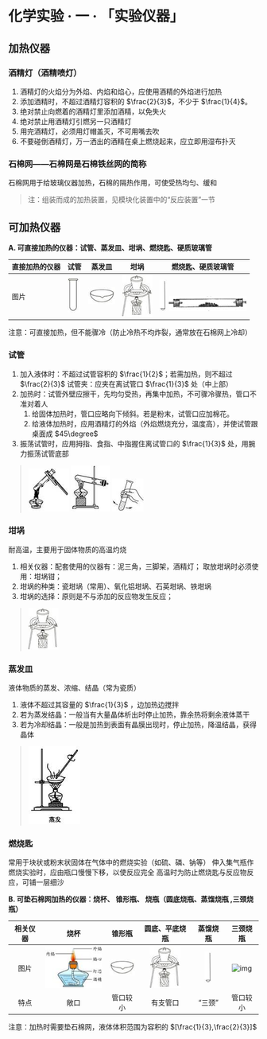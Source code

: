 # 化学实验 · 一 · 「实验仪器」

## 加热仪器

### 酒精灯（酒精喷灯）

1. 酒精灯的火焰分为外焰、内焰和焰心，应使用酒精的外焰进行加热
2. 添加酒精时，不超过酒精灯容积的 $\frac{2}{3}$，不少于 $\frac{1}{4}$。
3. 绝对禁止向燃着的酒精灯里添加酒精，以免失火
4. 绝对禁止用酒精灯引燃另一只酒精灯
5. 用完酒精灯，必须用灯帽盖灭，不可用嘴去吹
6. 不要碰倒酒精灯，万一洒出的酒精在桌上燃烧起来，应立即用湿布扑灭 

### 石棉网——石棉网是石棉铁丝网的简称

石棉网用于给玻璃仪器加热，石棉的隔热作用，可使受热均匀、缓和

> 注：组装而成的加热装置，见模块化装置中的“反应装置”一节

## 可加热仪器

**A. 可直接加热的仪器：试管、蒸发皿、坩埚、燃烧匙、硬质玻璃管**

| 直接加热的仪器 | 试管                  | 蒸发皿                          | 坩埚                            |                                     燃烧匙、硬质玻璃管                                     |
| -------------- | --------------------- | ------------------------------- | ------------------------------- | :----------------------------------------------------------------------------------------: |  
| 图片           | ![](./images/1.2.jpg) | ![](./images/clip_image004.jpg) | ![](./images/clip_image006.jpg) | ![](./images/clip_image008.jpg) ![](./images/image-20230906200028674-1694001632562-28.png) |

注意：可直接加热，但不能骤冷（防止冷热不均炸裂，通常放在石棉网上冷却）

### 试管

1. 加入液体时：不超过试管容积的 $\frac{1}{2}$；若需加热，则不超过 $\frac{2}{3}$
   试管夹：应夹在离试管口 $\frac{1}{3}$ 处（中上部）
2. 加热时：试管外壁应擦干，先均匀受热，再集中加热，不可骤冷骤热，管口不准对着人
   1. 给固体加热时，管口应略向下倾斜。若是粉末，试管口应加棉花。
   2. 给液体加热时，应用酒精灯的外焰（外焰燃烧充分，温度高），并使试管跟桌面成 $45\degree$
3. 振荡试管时，应用拇指、食指、中指握住离试管口的 $\frac{1}{3}$ 处，用腕力振荡试管底部

> ![](./images/clip_image002-1694000728695-8.jpg) ![](./images/clip_image007.jpg) ![](./images/clip_image009.jpg) 

### 坩埚
耐高温，主要用于固体物质的高温灼烧

1. 相关仪器：配套使用的仪器有：泥三角，三脚架，酒精灯； 取放坩埚时必须使用：坩埚钳；
2. 坩埚的种类：瓷坩埚（常用）、氧化铝坩埚、石英坩埚、铁坩埚
3. 坩埚的选择：原则是不与添加的反应物发生反应； 

> ![](./images/clip_image006.jpg)

### 蒸发皿
液体物质的蒸发、浓缩、结晶（常为瓷质）
1. 液体不超过其容量的 $\frac{1}{3}$ ，边加热边搅拌
2. 若为蒸发结晶：一般当有大量晶体析出时停止加热，靠余热将剩余液体蒸干
3. 若为冷却结晶：一般是加热到表面有晶膜出现时，停止加热，降温结晶，获得晶体

> ![](./images/clip_image006-1694001077244-22.jpg)

### 燃烧匙
常用于块状或粉末状固体在气体中的燃烧实验（如硫、磷、钠等）
伸入集气瓶作燃烧实验时，应由瓶口慢慢下移，以使反应完全
高温时为防止燃烧匙与反应物反应，可铺一层细沙

**B. 可垫石棉网加热的仪器：烧杯、 锥形瓶、 烧瓶（圆底烧瓶、蒸馏烧瓶 ,三颈烧瓶）**

| 相关仪器 |                烧杯                 |               锥形瓶               |           圆底、平底烧瓶           |              蒸馏烧瓶              |              三颈烧瓶              |
| :------: | :---------------------------------: | :--------------------------------: | :------------: | :--------------------------------: | :--------------------------------: |
|   图片   | ![img](./images//clip_image002.jpg) | ![img](./images/clip_image004.jpg) | ![img](./images/clip_image006.jpg) | ![img](./images/clip_image008.jpg) | ![img](./images/clip_image010.jpg) |
|   特点   |                敞口                 |              管口较小              |              有支管口              |               “三颈”               |              管口较小              |

注意：加热时需要垫石棉网，液体体积范围为容积的 $[\frac{1}{3},\frac{2}{3}]$
